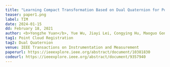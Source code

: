 ```yaml
---
title: "Learning Compact Transformation Based on Dual Quaternion for Point Cloud Registration" 
teaser: paper1.png
label: TIM
date: 2024-01-15
dd: February 18, 2021
author: <b>Yongzhe Yuan</b>, Yue Wu, Jiayi Lei, Congying Hu, Maoguo Gong, Xiaolong Fan, Wenping Ma, Qiguang Miao
tag1: Point Cloud Registration
tag2: Dual Quaternion
venue: IEEE Transactions on Instrumentation and Measurement
paperurl: https://ieeexplore.ieee.org/abstract/document/10381830
codeurl: https://ieeexplore.ieee.org/abstract/document/9357940
---
```


